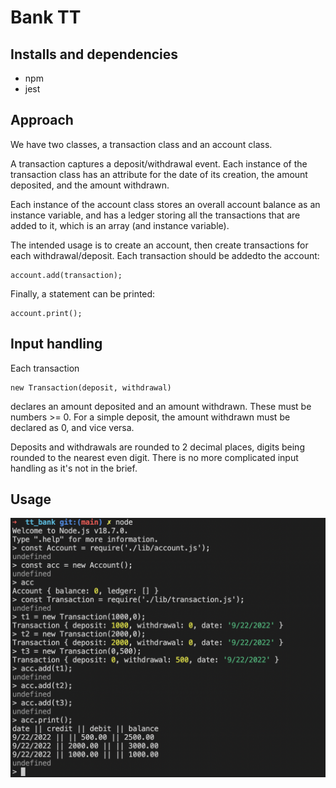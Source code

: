 # Bank TT


## Installs and dependencies

 - npm
 - jest


## Approach

We have two classes, a transaction class and an account class. 

A transaction captures a deposit/withdrawal event. Each instance of the transaction class has an attribute for the date of its creation, the amount deposited, and the amount withdrawn.

Each instance of the account class stores an overall account balance as an instance variable, and has a ledger storing all the transactions that are added to it, which is an array (and instance variable). 

The intended usage is to create an account, then create transactions for each withdrawal/deposit. Each transaction should be addedto the account:
```
account.add(transaction);
```
Finally, a statement can be printed: 
```
account.print();
```

## Input handling

Each transaction 
```
new Transaction(deposit, withdrawal) 
```
declares an amount deposited and an amount withdrawn. These must be numbers >= 0. For a simple deposit, the amount withdrawn must be declared as 0, and vice versa. 

Deposits and withdrawals are rounded to 2 decimal places, digits being rounded to the nearest even digit. There is no more complicated input handling as it's not in the brief. 


## Usage

![ScreenShot](./bank_app_screenshot.png)


